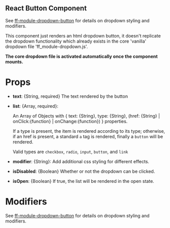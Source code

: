 ## React Button Component
<div data-ff_module-dropdown-button-component=""></div>

See [ff-module-dropdown-button](/blocks/core/ff_module/ff_module-dropdown-button/ff_module-dropdown-button.html) for details on dropdown styling and modifiers.

This component just renders an html dropdown button, it doesn't replicate the dropdown functionality which already exists in the core 'vanilla' dropdown file 'ff_module-dropdown.js'.

**The core dropdown file is activated automatically once the component mounts.**

# Props 
- **text**: {String, required} The text rendered by the button
- **list**: {Array, required}: 
    
    An Array of Objects with { text: {String}, type: {String}, (href: {String} | onClick:{function} | onChange:{function}) } properties. 
    
    If a type is present, the item is rendered according to its type; otherwise, if an href is present, a standard `a` tag is rendered, finally a `button` will be rendered.

    Valid types are `checkbox`, `radio`, `input`, `button`, and `link`
- **modifier**: {String}: Add additional css styling for different effects.
- **isDisabled**: {Boolean} Whether or not the dropdown can be clicked.
- **isOpen**: {Boolean} If true, the list will be rendered in the open state.

# Modifiers
See [ff-module-dropdown-button](/blocks/core/ff_module/ff_module-dropdown-button/ff_module-dropdown-button.html) for details on dropdown styling and modifiers.

